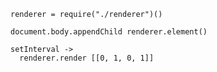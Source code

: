 
    renderer = require("./renderer")()

    document.body.appendChild renderer.element()
    
    setInterval ->
      renderer.render [[0, 1, 0, 1]]
